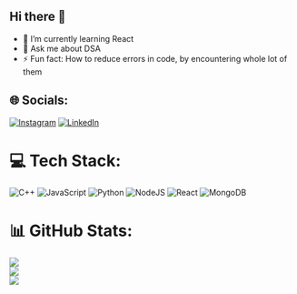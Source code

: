 ## Hi there 👋

<!--
**Imrancr7/Imrancr7** is a ✨ _special_ ✨ repository because its `README.md` (this file) appears on your GitHub profile.

Here are some ideas to get you started:

-->
- 🌱 I’m currently learning React
- 💬 Ask me about DSA
- ⚡ Fun fact: How to reduce errors in code, by encountering whole lot of them


## 🌐 Socials:
[![Instagram](https://img.shields.io/badge/Instagram-%23E4405F.svg?logo=Instagram&logoColor=white)](https://instagram.com/@imran_wadrali31) [![LinkedIn](https://img.shields.io/badge/LinkedIn-%230077B5.svg?logo=linkedin&logoColor=white)](https://linkedin.com/in/imran-wadrali-536366238) 

# 💻 Tech Stack:
![C++](https://img.shields.io/badge/c++-%2300599C.svg?style=for-the-badge&logo=c%2B%2B&logoColor=white) ![JavaScript](https://img.shields.io/badge/javascript-%23323330.svg?style=for-the-badge&logo=javascript&logoColor=%23F7DF1E) ![Python](https://img.shields.io/badge/python-3670A0?style=for-the-badge&logo=python&logoColor=ffdd54) ![NodeJS](https://img.shields.io/badge/node.js-6DA55F?style=for-the-badge&logo=node.js&logoColor=white) ![React](https://img.shields.io/badge/react-%2320232a.svg?style=for-the-badge&logo=react&logoColor=%2361DAFB) ![MongoDB](https://img.shields.io/badge/MongoDB-%234ea94b.svg?style=for-the-badge&logo=mongodb&logoColor=white)
# 📊 GitHub Stats:
![](https://github-readme-stats.vercel.app/api?username=Imrancr7&theme=swift&hide_border=false&include_all_commits=true&count_private=false)<br/>
![](https://github-readme-streak-stats.herokuapp.com/?user=Imrancr7&theme=swift&hide_border=false)<br/>
![](https://github-readme-stats.vercel.app/api/top-langs/?username=Imrancr7&theme=swift&hide_border=false&include_all_commits=true&count_private=false&layout=compact)

<!-- Proudly created with GPRM ( https://gprm.itsvg.in ) -->

